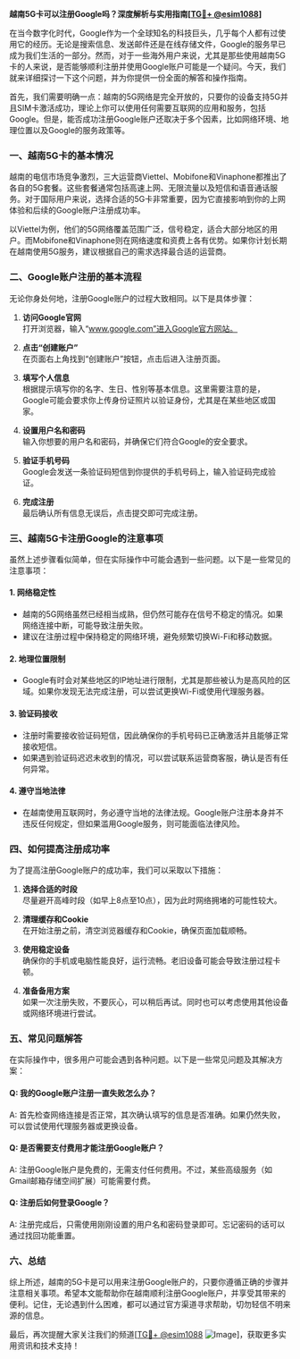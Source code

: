 **越南5G卡可以注册Google吗？深度解析与实用指南[[TG💪+ @esim1088](https://t.me/s/esim1088)]**

在当今数字化时代，Google作为一个全球知名的科技巨头，几乎每个人都有过使用它的经历。无论是搜索信息、发送邮件还是在线存储文件，Google的服务早已成为我们生活的一部分。然而，对于一些海外用户来说，尤其是那些使用越南5G卡的人来说，是否能够顺利注册并使用Google账户可能是一个疑问。今天，我们就来详细探讨一下这个问题，并为你提供一份全面的解答和操作指南。

首先，我们需要明确一点：越南的5G网络是完全开放的，只要你的设备支持5G并且SIM卡激活成功，理论上你可以使用任何需要互联网的应用和服务，包括Google。但是，能否成功注册Google账户还取决于多个因素，比如网络环境、地理位置以及Google的服务政策等。

### **一、越南5G卡的基本情况**

越南的电信市场竞争激烈，三大运营商Viettel、Mobifone和Vinaphone都推出了各自的5G套餐。这些套餐通常包括高速上网、无限流量以及短信和语音通话服务。对于国际用户来说，选择合适的5G卡非常重要，因为它直接影响到你的上网体验和后续的Google账户注册成功率。

以Viettel为例，他们的5G网络覆盖范围广泛，信号稳定，适合大部分地区的用户。而Mobifone和Vinaphone则在网络速度和资费上各有优势。如果你计划长期在越南使用5G服务，建议根据自己的需求选择最合适的运营商。

### **二、Google账户注册的基本流程**

无论你身处何地，注册Google账户的过程大致相同。以下是具体步骤：

1. **访问Google官网**  
   打开浏览器，输入“www.google.com”进入Google官方网站。

2. **点击“创建账户”**  
   在页面右上角找到“创建账户”按钮，点击后进入注册页面。

3. **填写个人信息**  
   根据提示填写你的名字、生日、性别等基本信息。这里需要注意的是，Google可能会要求你上传身份证照片以验证身份，尤其是在某些地区或国家。

4. **设置用户名和密码**  
   输入你想要的用户名和密码，并确保它们符合Google的安全要求。

5. **验证手机号码**  
   Google会发送一条验证码短信到你提供的手机号码上，输入验证码完成验证。

6. **完成注册**  
   最后确认所有信息无误后，点击提交即可完成注册。

### **三、越南5G卡注册Google的注意事项**

虽然上述步骤看似简单，但在实际操作中可能会遇到一些问题。以下是一些常见的注意事项：

#### **1. 网络稳定性**
   - 越南的5G网络虽然已经相当成熟，但仍然可能存在信号不稳定的情况。如果网络连接中断，可能导致注册失败。
   - 建议在注册过程中保持稳定的网络环境，避免频繁切换Wi-Fi和移动数据。

#### **2. 地理位置限制**
   - Google有时会对某些地区的IP地址进行限制，尤其是那些被认为是高风险的区域。如果你发现无法完成注册，可以尝试更换Wi-Fi或使用代理服务器。

#### **3. 验证码接收**
   - 注册时需要接收验证码短信，因此确保你的手机号码已正确激活并且能够正常接收短信。
   - 如果遇到验证码迟迟未收到的情况，可以尝试联系运营商客服，确认是否有任何异常。

#### **4. 遵守当地法律**
   - 在越南使用互联网时，务必遵守当地的法律法规。Google账户注册本身并不违反任何规定，但如果滥用Google服务，则可能面临法律风险。

### **四、如何提高注册成功率**

为了提高注册Google账户的成功率，我们可以采取以下措施：

1. **选择合适的时段**  
   尽量避开高峰时段（如早上8点至10点），因为此时网络拥堵的可能性较大。

2. **清理缓存和Cookie**  
   在开始注册之前，清空浏览器缓存和Cookie，确保页面加载顺畅。

3. **使用稳定设备**  
   确保你的手机或电脑性能良好，运行流畅。老旧设备可能会导致注册过程卡顿。

4. **准备备用方案**  
   如果一次注册失败，不要灰心，可以稍后再试。同时也可以考虑使用其他设备或网络环境进行尝试。

### **五、常见问题解答**

在实际操作中，很多用户可能会遇到各种问题。以下是一些常见问题及其解决方案：

#### **Q: 我的Google账户注册一直失败怎么办？**
A: 首先检查网络连接是否正常，其次确认填写的信息是否准确。如果仍然失败，可以尝试使用代理服务器或更换设备。

#### **Q: 是否需要支付费用才能注册Google账户？**
A: 注册Google账户是免费的，无需支付任何费用。不过，某些高级服务（如Gmail邮箱存储空间扩展）可能需要付费。

#### **Q: 注册后如何登录Google？**
A: 注册完成后，只需使用刚刚设置的用户名和密码登录即可。忘记密码的话可以通过找回功能重置。

### **六、总结**

综上所述，越南的5G卡是可以用来注册Google账户的，只要你遵循正确的步骤并注意相关事项。希望本文能帮助你在越南顺利注册Google账户，并享受其带来的便利。记住，无论遇到什么困难，都可以通过官方渠道寻求帮助，切勿轻信不明来源的信息。

最后，再次提醒大家关注我们的频道[[TG💪+ @esim1088](https://t.me/s/esim1088) ![Image](https://i.postimg.cc/4NQfJmqS/Snipaste-2025-05-13-00-14-12.png)]，获取更多实用资讯和技术支持！